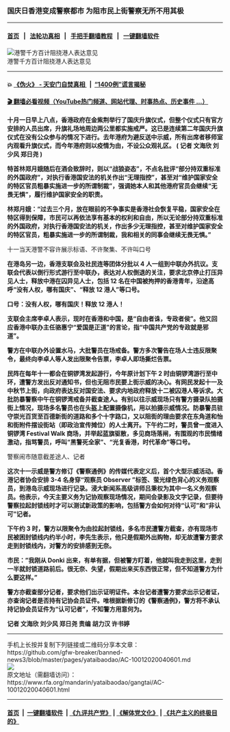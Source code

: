 ### 国庆日香港变成警察都市    为阻市民上街警察无所不用其极
------------------------

#### [首页](https://github.com/gfw-breaker/banned-news3/blob/master/README.md) &nbsp;&nbsp;|&nbsp;&nbsp; [法轮功真相](https://github.com/begood0513/basic/blob/master/README.md)  &nbsp;&nbsp;|&nbsp;&nbsp; [手把手翻墙教程](https://github.com/gfw-breaker/guides/wiki)  &nbsp;&nbsp;|&nbsp;&nbsp; [一键翻墙软件](https://github.com/gfw-breaker/nogfw/blob/master/README.md)  



<div id="headerimg">
 <img alt="港警千方百计阻挠港人表达意见" src="https://www.rfa.org/mandarin/yataibaodao/gangtai/AC-10012020040601.html/HKPOLICE.jpg/@@images/0dfbf735-4e90-4d2a-9ed4-91acae5edb1a.jpeg" title="港警千方百计阻挠港人表达意见"/>
 <div id="headerimgcontents">
  <div id="headerimgcaption">
   <span>
    港警千方百计阻挠港人表达意见
   </span>
   <!-- zoomattribute -->
  </div>
  <!-- headerimgcaption -->
 </div>
 <!-- headerimagecontents -->
</div>

<hr/>


#### 💥 [《伪火》 - 天安门自焚真相 ](http://158.247.195.190:10000/videos/blog/weihuo.html)&nbsp; |&nbsp; [“1400例”谎言揭秘  ](http://158.247.195.190:10000/videos/blog/jiexi1400.html)

#### [ 🎬  翻墙必看视频（YouTube热门频道、网站代理、时事热点、历史事件 ...）](https://github.com/gfw-breaker/links/blob/master/banned.md)

<div id="storytext">
 <div>
  <div class="slot_header">
  </div>
 </div>
 <p>
  <strong>
   十月一日早上八点，香港政府在金紫荆举行了国庆升旗仪式，但整个仪式只有官方安排的人员出席，升旗礼场地周边两公里都实施戒严。这已是连续第二年国庆升旗仪式在没有公众参与的情况下进行。去年港府为避反送中示威，所有出席者移师室内观看升旗仪式，而今年港府则以疫情为由，不设公众观礼区。
  </strong>
  <strong>
   (
  </strong>
  <strong>
   记者
  </strong>
  <strong>
  </strong>
  <strong>
   文海欣
  </strong>
  <strong>
  </strong>
  <strong>
   刘少风
  </strong>
  <strong>
  </strong>
  <strong>
   郑日尧
  </strong>
  <strong>
   )
  </strong>
 </p>
 <p>
  <strong>
  </strong>
 </p>
 <p>
  <strong>
   特首林郑月娥随后在酒会致辞时，则以“战狼姿态”，不点名批评“部分持双重标准的外国政府”，对执行香港国安法的机关作出“无理指控”，甚至对“维护国家安全的特区官员粗暴实施进一步的所谓制裁”，强调她本人和其他港府官员会继续“无畏无惧”，履行维护国家安全的职责。
  </strong>
  <strong>
  </strong>
 </p>
 <p>
  <strong>
  </strong>
 </p>
 <p>
  <strong>
   林郑月娥：“过去三个月，放在眼前的不争事实是香港社会恢复平稳，国家安全在特区得到保障，市民可以再依法享有基本的权利和自由，所以无论部分持双重标准的外国政府，对执行香港国安法的机关，作出多少无理指控，甚至对维护国家安全的特区官员，粗暴实施进一步的所谓制裁，我和相关的同事会继续无畏无惧。”
  </strong>
  <strong>
  </strong>
 </p>
 <p>
  <strong>
  </strong>
 </p>
 <p>
  十一当天港警不容许展示标语、不许聚集、不许叫口号
  <strong>
  </strong>
 </p>
 <p>
  <strong>
  </strong>
 </p>
 <p>
  <strong>
   在港岛另一边，香港支联会及社民连等团体分批以
  </strong>
  <strong>
   4
  </strong>
  <strong>
   人一组到中联办外抗议。支联会代表以倒行形式游行至中联办，表达对人权倒退的关注，要求北京停止打压异见人士，释放中港在囚异见人士，包括
  </strong>
  <strong>
   12
  </strong>
  <strong>
   名在中国被拘押的香港青年，沿途高呼“没有人权，哪有国庆”、“释放
  </strong>
  <strong>
   12
  </strong>
  <strong>
   港人”等口号。
  </strong>
  <strong>
  </strong>
 </p>
 <p>
  <strong>
  </strong>
 </p>
 <p>
  <strong>
   口号：没有人权，哪有国庆！释放
  </strong>
  <strong>
   12
  </strong>
  <strong>
   港人！
  </strong>
  <strong>
  </strong>
 </p>
 <p>
  <strong>
  </strong>
 </p>
 <p>
  <strong>
   支联会主席李卓人表示，现时在香港和中国，是“自由者诛，专政者侯”。他又回应香港中联办主任骆惠宁“爱国是正道”的言论，指“中国共产党的专政就是邪道”。
  </strong>
  <strong>
  </strong>
 </p>
 <p>
  <strong>
  </strong>
 </p>
 <p>
  <strong>
   警方在中联办外设置水马，大批警员在场戒备。警方多次警告在场人士违反限聚令，最终向李卓人等人发出限聚令告票，李卓人即场撕烂告票。
  </strong>
  <strong>
  </strong>
 </p>
 <p>
  <strong>
  </strong>
 </p>
 <p>
  <strong>
   民阵在每年十一都会在铜锣湾发起游行，今年原计划下午
  </strong>
  <strong>
   2
  </strong>
  <strong>
   时由铜锣湾游行至中环，遭警方发出反对通知书，但也无阻市民要上街示威的决心。有网民发起十一及中秋节上街，向政府表达反对国安法、要求内地政府释放十二被囚港人等诉求。大批防暴警察中午在铜锣湾戒备并截查途人。有别以往示威现场只有警方摄录队拍摄街上情况，现场多名警员也在头盔上配置摄像机，用以拍摄示威情况。防暴警员驻守崇光百货至百德新街的道路和多个十字路口，又以阻街的理由要求在东角道和怡和街附件摆设街站（即政治宣传摊位）的人士离开。下午约二时，警员曾一度进入铜锣湾
  </strong>
  <strong>
   Festival Walk
  </strong>
  <strong>
   商场，并举起蓝旗驱散，多见商场落闸，有围观的市民情绪激动，指骂警员，呼叫“黑警死全家”、“光复香港，时代革命”等口号。
  </strong>
  <strong>
  </strong>
 </p>
 <p>
  <strong>
  </strong>
 </p>
 <p>
  警察闹市随意截差途人、记者
  <strong>
  </strong>
 </p>
 <p>
  <strong>
  </strong>
 </p>
 <p>
  <strong>
   这次十一示威是警方修订《警察通例》的传媒代表定义后，首个大型示威活动。香港记者协会安排
  </strong>
  <strong>
   3-4
  </strong>
  <strong>
   名身穿“观察员
  </strong>
  <strong>
   Observer
  </strong>
  <strong>
   ”标签、萤光绿色背心的义务观察员，到港岛示威现场进行记录。浸大新闻系高级讲师吕秉权为其中一名义务观察员。他表示，今天主要义务为记协观察现场情况，期间会录影及文字记录，但要待警察拉起封锁线时才可以测试新政策的影响，包括警方会如何对待“认可”和“非认可”记者。
  </strong>
  <strong>
  </strong>
 </p>
 <p>
  <strong>
  </strong>
 </p>
 <p>
  <strong>
   下午约
  </strong>
  <strong>
   3
  </strong>
  <strong>
   时，警方以限聚令为由拉起封锁线，多名市民遭警方截查，亦有现场市民被困封锁线内约半小时，李先生表示，他只是假期外出购物，却无故遭警方要求走到封锁线内，对警方的安排感到无奈。
  </strong>
  <strong>
  </strong>
 </p>
 <p>
  <strong>
  </strong>
 </p>
 <p>
  <strong>
   市民：”我刚从
  </strong>
  <strong>
   Donki
  </strong>
  <strong>
   出来，有单有据，但被警方盯着，他就叫我走到这里，走到一半就封锁道路前后。很无奈、失望，假期出来买东西很正常，但不知道警方为什么要这样。”
  </strong>
  <strong>
  </strong>
 </p>
 <p>
  <strong>
  </strong>
 </p>
 <p>
  <strong>
   警方亦截查部分记者，要求他们出示证明证件。本台记者遭警方要求出示记者证，亦查询记者是否持有记协会员证件。唯根据新修订的《警察通例》，警方将不承认持记协会员证件为“认可记者”，不知警方用意何为。
  </strong>
  <strong>
  </strong>
 </p>
 <p>
  <strong>
   记者
  </strong>
  <strong>
  </strong>
  <strong>
   文海欣
  </strong>
  <strong>
  </strong>
  <strong>
   刘少风
  </strong>
  <strong>
  </strong>
  <strong>
   郑日尧
  </strong>
  <strong>
  </strong>
  <strong>
   责编 胡力汉 许书婷
  </strong>
  <strong>
  </strong>
 </p>
</div>

<hr/>
手机上长按并复制下列链接或二维码分享本文章：<br/>
https://github.com/gfw-breaker/banned-news3/blob/master/pages/yataibaodao/AC-10012020040601.md <br/>
<a href='https://github.com/gfw-breaker/banned-news3/blob/master/pages/yataibaodao/AC-10012020040601.md'><img src='https://github.com/gfw-breaker/banned-news3/blob/master/pages/yataibaodao/AC-10012020040601.md.png'/></a> <br/>
原文地址（需翻墙访问）：https://www.rfa.org/mandarin/yataibaodao/gangtai/AC-10012020040601.html


------------------------
#### [首页](https://github.com/gfw-breaker/banned-news3/blob/master/README.md) &nbsp;|&nbsp; [一键翻墙软件](https://github.com/gfw-breaker/nogfw/blob/master/README.md) &nbsp;| [《九评共产党》](https://github.com/gfw-breaker/9ping.md/blob/master/README.md#九评之一评共产党是什么) | [《解体党文化》](https://github.com/gfw-breaker/jtdwh.md/blob/master/README.md) | [《共产主义的终极目的》](https://github.com/gfw-breaker/gczydzjmd.md/blob/master/README.md)


<img src='http://gfw-breaker.win/banned-news3/pages/yataibaodao/AC-10012020040601.md' width='0px' height='0px'/>